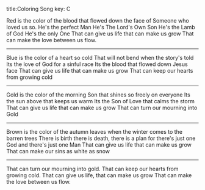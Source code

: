 title:Coloring Song
key: C

Red is the color of the blood that flowed
down the face of Someone who loved us so.
He's the perfect Man
He's The Lord's Own Son
He's the Lamb of God He's the only One
That can give us life that can make us grow
That can make the love between us flow.

---
Blue is the color of a heart so cold
That will not bend when the story's told
Its the love of God for a sinful race
Its the blood that flowed down Jesus face
That can give us life that can make us grow
That can keep our hearts from growing cold

---
Gold is the color of the morning Son 
that shines so freely on everyone
Its the sun above that keeps us warm
Its the Son of Love that calms the storm 
That can give us life that can make us grow 
That can turn our mourning into Gold

---
Brown is the color of the autumn leaves 
when the winter comes to the barren trees 
There is birth there is death, there is a plan
for there's just one God and there's just one Man 
That can give us life that can make us grow 
That can make our sins as white as snow

---
That can turn our mourning into gold. 
That can keep our hearts from growing cold. 
That can give us life, that can make us grow
That can make the love between us flow.
